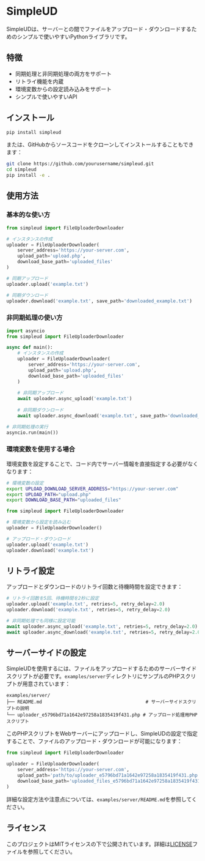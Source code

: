 # SimpleUD

SimpleUDは、サーバーとの間でファイルをアップロード・ダウンロードするためのシンプルで使いやすいPythonライブラリです。

## 特徴

- 同期処理と非同期処理の両方をサポート
- リトライ機能を内蔵
- 環境変数からの設定読み込みをサポート
- シンプルで使いやすいAPI

## インストール

```bash
pip install simpleud
```

または、GitHubからソースコードをクローンしてインストールすることもできます：

```bash
git clone https://github.com/yourusername/simpleud.git
cd simpleud
pip install -e .
```

## 使用方法

### 基本的な使い方

```python
from simpleud import FileUploaderDownloader

# インスタンスの作成
uploader = FileUploaderDownloader(
    server_address='https://your-server.com',
    upload_path='upload.php',
    download_base_path='uploaded_files'
)

# 同期アップロード
uploader.upload('example.txt')

# 同期ダウンロード
uploader.download('example.txt', save_path='downloaded_example.txt')
```

### 非同期処理の使い方

```python
import asyncio
from simpleud import FileUploaderDownloader

async def main():
    # インスタンスの作成
    uploader = FileUploaderDownloader(
        server_address='https://your-server.com',
        upload_path='upload.php',
        download_base_path='uploaded_files'
    )
    
    # 非同期アップロード
    await uploader.async_upload('example.txt')
    
    # 非同期ダウンロード
    await uploader.async_download('example.txt', save_path='downloaded_example.txt')

# 非同期処理の実行
asyncio.run(main())
```

### 環境変数を使用する場合

環境変数を設定することで、コード内でサーバー情報を直接指定する必要がなくなります：

```bash
# 環境変数の設定
export UPLOAD_DOWNLOAD_SERVER_ADDRESS="https://your-server.com"
export UPLOAD_PATH="upload.php"
export DOWNLOAD_BASE_PATH="uploaded_files"
```

```python
from simpleud import FileUploaderDownloader

# 環境変数から設定を読み込む
uploader = FileUploaderDownloader()

# アップロード・ダウンロード
uploader.upload('example.txt')
uploader.download('example.txt')
```

## リトライ設定

アップロードとダウンロードのリトライ回数と待機時間を設定できます：

```python
# リトライ回数を5回、待機時間を2秒に設定
uploader.upload('example.txt', retries=5, retry_delay=2.0)
uploader.download('example.txt', retries=5, retry_delay=2.0)

# 非同期処理でも同様に設定可能
await uploader.async_upload('example.txt', retries=5, retry_delay=2.0)
await uploader.async_download('example.txt', retries=5, retry_delay=2.0)
```

## サーバーサイドの設定

SimpleUDを使用するには、ファイルをアップロードするためのサーバーサイドスクリプトが必要です。`examples/server`ディレクトリにサンプルのPHPスクリプトが用意されています：

```
examples/server/
├── README.md                                      # サーバーサイドスクリプトの説明
└── uploader_e5796bd71a1642e97258a1835419f431.php # アップロード処理用PHPスクリプト
```

このPHPスクリプトをWebサーバーにアップロードし、SimpleUDの設定で指定することで、ファイルのアップロード・ダウンロードが可能になります：

```python
from simpleud import FileUploaderDownloader

uploader = FileUploaderDownloader(
    server_address='https://your-server.com',
    upload_path='path/to/uploader_e5796bd71a1642e97258a1835419f431.php',
    download_base_path='uploaded_files_e5796bd71a1642e97258a1835419f431'
)
```

詳細な設定方法や注意点については、`examples/server/README.md`を参照してください。

## ライセンス

このプロジェクトはMITライセンスの下で公開されています。詳細は[LICENSE](LICENSE)ファイルを参照してください。